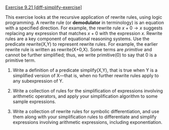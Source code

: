 [Exercise 9.21 \[diff-simplify-exercise\]](ex_21/)

This exercise looks at the recursive
application of rewrite rules, using logic programming. A rewrite rule
(or **demodulator** in terminology) is an
equation with a specified direction. For example, the rewrite rule
$x+0 \rightarrow x$ suggests replacing any expression that matches $x+0$
with the expression $x$. Rewrite rules are a key component of equational
reasoning systems. Use the predicate rewrite(X,Y) to
represent rewrite rules. For example, the earlier rewrite rule is
written as rewrite(X+0,X). Some terms are
*primitive* and cannot be further simplified; thus, we
write primitive(0) to say that 0 is a primitive term.

1.  Write a definition of a predicate simplify(X,Y), that
    is true when Y is a simplified version of
    X—that is, when no further rewrite rules apply to any
    subexpression of Y.

2.  Write a collection of rules for the simplification of expressions
    involving arithmetic operators, and apply your simplification
    algorithm to some sample expressions.

3.  Write a collection of rewrite rules for symbolic differentiation,
    and use them along with your simplification rules to differentiate
    and simplify expressions involving arithmetic expressions,
    including exponentiation.
